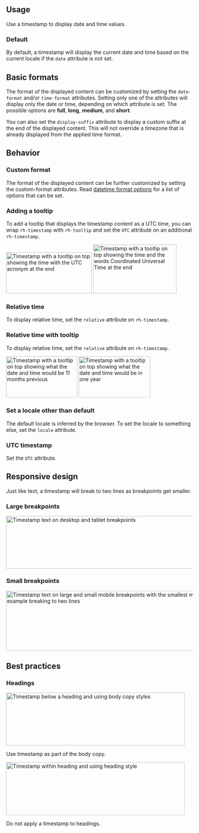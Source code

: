 <style data-helmet>
  rh-code-block script {
    white-space: pre-wrap;
  }

  rh-code-block + uxdot-example {
    margin-block-start: var(--rh-space-3xl, 48px);
  }
  
  uxdot-example rh-code-block {
    margin-block-start: var(--rh-space-lg, 16px);
  }

  .grid uxdot-example {
    margin-block-end: 0;
  }
</style>

## Usage 

Use a timestamp to display date and time values.


### Default

By default, a timestamp will display the current date and time based on the current locale if the `date` attribute is not set.

<uxdot-example>
  <rh-timestamp></rh-timestamp>
</uxdot-example>


## Basic formats

The format of the displayed content can be customized by setting the `date-format` and/or `time-format` attributes. Setting only one of the attributes will display only the date or time, depending on which attribute is set. The possible options are **full**, **long**, **medium**, and **short**.

You can also set the `display-suffix` attribute to display a custom suffix at the end of the displayed content. This will not override a timezone that is already displayed from the applied time format.

<div class="grid sm-two-columns">
  <uxdot-example>
    <rh-timestamp date-format="full" time-format="full"></rh-timestamp>
    <rh-code-block compact>
      <script type="text/html">
<rh-timestamp date-format="full" time-format="full"></rh-timestamp>
      </script>
    </rh-code-block>
  </uxdot-example>
  <uxdot-example>
    <rh-timestamp date-format="full"></rh-timestamp>
    <rh-code-block compact>
      <script type="text/html">
<rh-timestamp date-format="full"></rh-timestamp>
      </script>
    </rh-code-block>
  </uxdot-example>
  <uxdot-example>
    <rh-timestamp time-format="full"></rh-timestamp>
    <rh-code-block compact>
      <script type="text/html">
<rh-timestamp time-format="full"></rh-timestamp>
      </script>
    </rh-code-block>
  </uxdot-example>
  <uxdot-example>
    <rh-timestamp date-format="medium" time-format="short" display-suffix="US Eastern"></rh-timestamp>
    <rh-code-block compact>
      <script type="text/html">
<rh-timestamp date-format="medium" time-format="short" display-suffix="US Eastern"></rh-timestamp>
      </script>
    </rh-code-block>      
  </uxdot-example>
</div>


## Behavior

### Custom format

The format of the displayed content can be further customized by setting the custom-format attributes. Read [datetime format options](https://developer.mozilla.org/en-US/docs/Web/JavaScript/Reference/Global_Objects/Intl/DateTimeFormat/DateTimeFormat#options) for a list of options that can be set.

<uxdot-example>
  <rh-timestamp id="timestamp-custom-format" date="Sat Jan 01 2022 00:00:00 GMT-0500"></rh-timestamp>
  <rh-code-block compact>
  <script type="text/html">
<rh-timestamp id="timestamp-custom-format" date="Sat Jan 01 2022 00:00:00 GMT-0500"></rh-timestamp>
<script>
  document.getElementById(‘timestamp-custom-format’).customFormat = {
    year: ‘2-digit’,
    month: ‘short’,
    weekday: ‘short’,
    day: ‘numeric’,
    hour: ‘numeric’
  };
<</script><script type="text/html">/script>
  </script>
</rh-code-block>
</uxdot-example>


### Adding a tooltip

To add a tooltip that displays the timestamp content as a UTC time, you can wrap `rh-timestamp` with `rh-tooltip` and set the `UTC` attribute on an additional `rh-timestamp`.

<uxdot-example width-adjustment="231px">
  <img src="../timestamp-tooltip-1.png"
        alt="Timestamp with a tooltip on top showing the time with the UTC acronym at the end"
        width="231"
        height="111">
</uxdot-example>

<rh-code-block compact>
  <script type="text/html">
<rh-tooltip>
  <rh-timestamp slot="content" utc></rh-timestamp>
</rh-tooltip>
  </script>
</rh-code-block>

<uxdot-example width-adjustment="225px">
  <img src="../timestamp-tooltip-2.png"
        alt="Timestamp with a tooltip on top showing the time and the words Coordinated Universal Time at the end"
        width="225"
        height="132">
</uxdot-example>

<rh-code-block compact>
  <script type="text/html">
<rh-tooltip>
  <rh-timestamp slot="content" utc display-suffix="Coordinated Universal Time"></rh-timestamp>
</rh-tooltip>
  </script>
</rh-code-block>


### Relative time

To display relative time, set the `relative` attribute on `rh-timestamp`.

<div class="grid sm-two-columns">
  <uxdot-example>
    <rh-timestamp date="Tue Aug 09 2022 14:57:00 GMT-0400 (Eastern Daylight Time)" relative></rh-timestamp>
    <rh-code-block compact>
      <script type="text/html">
<rh-timestamp date="Tue Aug 09 2022 14:57:00 GMT-0400 (Eastern Daylight Time)" relative></rh-timestamp>
      </script>
    </rh-code-block>
  </uxdot-example>
  <uxdot-example>
    <rh-timestamp date="Aug 09 2024 14:57:00 GMT-0400 (Eastern Daylight Time)" relative></rh-timestamp>
    <rh-code-block compact>
      <script type="text/html">
<rh-timestamp date="Aug 09 2024 14:57:00 GMT-0400 (Eastern Daylight Time)" relative></rh-timestamp>
      </script>
    </rh-code-block>
  </uxdot-example>
</div>


### Relative time with tooltip

To display relative time, set the `relative` attribute on `rh-timestamp`.

<uxdot-example width-adjustment="192px">
  <img src="../timestamp-tooltip-3.png"
        alt="Timestamp with a tooltip on top showing what the date and time would be 11 months previous"
        width="192"
        height="111">
</uxdot-example>

<rh-code-block compact>
  <script type="text/html">
<rh-tooltip>
  <rh-timestamp slot="content" date="Tue Aug 09 2022 14:57:00 GMT-0400 (Eastern Daylight Time)"></rh-timestamp>
</rh-tooltip>
  </script>
</rh-code-block>

<uxdot-example width-adjustment="192px">
  <img src="../timestamp-tooltip-4.png"
        alt="Timestamp with a tooltip on top showing what the date and time would be in one year"
        width="193"
        height="111">
</uxdot-example>

<rh-code-block compact>
  <script type="text/html">
<rh-tooltip>
  <rh-timestamp slot="content" date="Aug 09 2024 14:57:00 GMT-0400 (Eastern Daylight Time)"></rh-timestamp>
</rh-tooltip>
  </script>
</rh-code-block>


### Set a locale other than default

The default locale is inferred by the browser. To set the locale to something else, set the `locale` attribute.

<div class="grid sm-two-columns">
  <uxdot-example>
    <rh-timestamp locale="en-GB" date-format="full" time-format="full"></rh-timestamp>
    <rh-code-block compact>
      <script type="text/html">
  <rh-timestamp locale="en-GB" date-format="full" time-format="full"></rh-timestamp>
      </script>
    </rh-code-block>  
  </uxdot-example>

  <uxdot-example>
    <rh-timestamp locale="es" date-format="full" time-format="full"></rh-timestamp>
    <rh-code-block compact>
      <script type="text/html">
  <rh-timestamp locale="es" date-format="full" time-format="full"></rh-timestamp>
      </script>
    </rh-code-block>  
  </uxdot-example>
</div>


### UTC timestamp
Set the `UTC` attribute.

<uxdot-example>
  <rh-timestamp utc></rh-timestamp>
  <rh-code-block compact>
    <script type="text/html">
<rh-timestamp utc></rh-timestamp>
    </script>
  </rh-code-block>
</uxdot-example>


## Responsive design

Just like text, a timestamp will break to two lines as breakpoints get smaller.


### Large breakpoints

<uxdot-example width-adjustment="1000px" variant="full" alignment="left" no-border>
  <img src="../timestamp-breakpoints-large.png"
        alt="Timestamp text on desktop and tablet breakpoints"
        width="1000"
        height="142">
</uxdot-example>


### Small breakpoints

<uxdot-example width-adjustment="568px" variant="full" alignment="left" no-border>
  <img src="../timestamp-breakpoints-small.png"
        alt="Timestamp text on large and small mobile breakpoints with the smallest mobile example breaking to two lines"
        width="576"
        height="162">
</uxdot-example>


## Best practices

### Headings

<div class="grid sm-two-columns">
  <uxdot-best-practice variant="do">
    <uxdot-example width-adjustment="482px" slot="image">
      <img src="../timestamp-best-practices-headings-do.svg"
            alt="Timestamp below a heading and using body copy styles"
            width="482"
            height="143">
    </uxdot-example>
    <p>Use timestamp as part of the body copy.</p>
  </uxdot-best-practice>

  <uxdot-best-practice variant="dont">
    <uxdot-example width-adjustment="482px" slot="image">
      <img src="../timestamp-best-practices-headings-dont.svg"
            alt="Timestamp within heading and using heading style"
            width="482"
            height="143">
    </uxdot-example>
    <p>Do not apply a timestamp to headings.</p>
  </uxdot-best-practice>
</div>